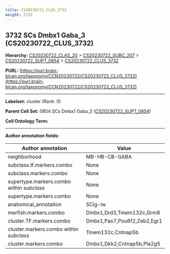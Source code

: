```yaml
---
title: CS20230722_CLUS_3732
weight: 3732
---
```

## 3732 SCs Dmbx1 Gaba_3 (CS20230722_CLUS_3732)
<b>Hierarchy: </b>
[CS20230722_CLAS_20](../CS20230722_CLAS_20) >
[CS20230722_SUBC_207](../CS20230722_SUBC_207) >
[CS20230722_SUPT_0854](../CS20230722_SUPT_0854) >
[CS20230722_CLUS_3732](../CS20230722_CLUS_3732)

**PURL:** [https://purl.brain-bican.org/taxonomy/CCN20230722/CS20230722_CLUS_3732](https://purl.brain-bican.org/taxonomy/CCN20230722/CS20230722_CLUS_3732)

---


**Labelset:** cluster (Rank: 0)

**Parent Cell Set:** 0854 SCs Dmbx1 Gaba_3 ([CS20230722_SUPT_0854](../CS20230722_SUPT_0854))



**Cell Ontology Term:** 

[MARKER GENES.]: #


---

[TRANSFERRED ANNOTATIONS.]: #


[AUTHOR ANNOTATION FIELDS.]: #


**Author annotation fields:**

| Author annotation | Value |
|-------------------|-------|
|neighborhood|MB-HB-CB-GABA|
|subclass.tf.markers.combo|None|
|subclass.markers.combo|None|
|supertype.markers.combo _within subclass_|None|
|supertype.markers.combo|None|
|anatomical_annotation|SCig-iw|
|merfish.markers.combo|Dmbx1,Drd3,Tmem132c,Grm8|
|cluster.TF.markers.combo|Dmbx1,Pax7,Pou6f2,Zeb2,Egr1|
|cluster.markers.combo _within subclass_|Tmem132c,Cntnap5b|
|cluster.markers.combo|Dmbx1,Dkk2,Cntnap5b,Pla2g5|
